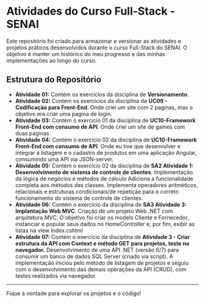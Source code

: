 # Atividades do Curso Full-Stack - SENAI

Este repositório foi criado para armazenar e versionar as atividades e projetos práticos desenvolvidos durante o curso Full-Stack do SENAI. O objetivo é manter um histórico do meu progresso e das minhas implementações ao longo do curso.

## Estrutura do Repositório

* **Atividade 01:** Contém os exercícios da disciplina de **Versionamento**.
* **Atividade 02:** Contém os exercícios da disciplina de **UC09 - Codificação para Front-End**.
  Onde criei um site com 2 paginas, mas o objetivo era criar uma pagina de login.
* **Atividade 03:** Contém o exercício 01 da disciplina de **UC10-Framework Front-End com consumo de API**.
  Onde criei um site de games com duas paginas
* **Atividade 04:** Contém o exercício 02 da disciplina de **UC10-Framework Front-End com consumo de API**.
  Onde eu tive que desenvolver e integrar a listagem e o cadastro de produtos em uma aplicação Angular, consumindo uma API via JSON-server.
* **Atividade 05:** Contém o exercício 02 da disciplina de **SA2 Atividade 1: Desenvolvimento de sistema de controle de clientes**.
  Implementação da lógica de negócios e métodos de cálculo
  Adiciona a funcionalidade completa aos métodos das classes. 
  Implementa operadores aritméticos, relacionais e estruturas condicionais/de repetição para o correto funcionamento do sistema de controle de clientes.
* **Atividade 06:** Contém o exercício da disciplina de **SA3 Atividade 3: Implantação Web MVC**. Criação de um projeto Web .NET com arquitetura MVC. O objetivo foi criar os models Cliente e Fornecedor, instanciar e popular seus dados no HomeController e, por fim, exibir as listas na view Index.cshtml
* **Atividade 07:** Contém o exercício da disciplina de **Atividade 3 - Criar estrutura da API com Context e método GET para projetos, teste no navegador.** Desenvolvimento de uma API .NET (versão 6/7) para consumir um banco de dados SQL Server (criado via script). A implementação iniciou pelo método de listagem de projetos e seguiu com o desenvolvimento das demais operações da API (CRUD), com testes realizados via navegador.

---

Fique à vontade para explorar os projetos e o código!
